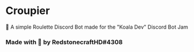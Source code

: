 # Croupier
🤖 A simple Roulette Discord Bot made for the "Koala Dev" Discord Bot Jam

### Made with 💖 by RedstonecraftHD#4308
